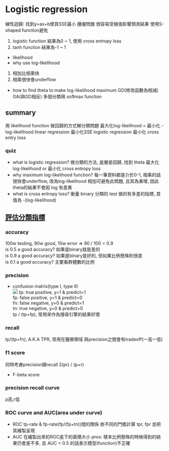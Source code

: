 # Logistic regression
線性迴歸: 找到y=ax+b使其SSE最小
腫瘤問題
很容易受極值影響預測結果
使用S-shaped function避免
1. logistic function
結果為0 ~ 1, 使用 cross entropy loss
2. tanh function
結果為-1 ~ 1
* likelihood
* why use log-likelihood
1. 相加比相乘快
2. 相乘很快會underflow
* how to find theta to make log-likelihood maximum
GD(修改函數為相減)
GA(與GD相反)
多個分類用 softmax function

## summary
用 likelihood function 做回歸的方式解分類問題
最大化log-likelihood = 最小化 -log-likelihood
linear regression 最小化SSE
logistic regression 最小化 cross entry loss

### quiz
* what is logistic regression?
做分類的方法, 底層是回歸, 找到 theta 最大化log-likelihood or 最小化 cross entropy loss
* why maximum log-likelihood function?
每一筆資料都是介於0-1, 相乘的話很快會underflow, 改為log-likelihood 相加可避免此問題, 且其為漸增, 因此theta的結果不會因 log 有差異
* what is cross entropy loss?
衡量 binary 分類的 test 做的有多差的指標, 其值為 -(log-likelihood)

## [評估分類指標](https://www.youtube.com/watch?v=ITX-NsE01Aw&list=PL1f_B9coMEeB0uxQwlKLGGyDpI_Xs8iCY&index=10)
### accuracy
100w testing, 90w good, 10w error => 90 / 100 = 0.9\
is 0.5 a good accuracy? 如果是binary就是差的\
is 0.9 a good accuracy? 如果是binary是好的, 但如果比例懸殊則很差\
is 0.1 a good accuracy?
主要看群體數的比例
### precision
* confusion matrix(type I, type II)\
![]('../notes/imgs/16-01.png')
tp: true positive, y=1 & predict=1 \
fp: false positive, y=1 & predict=0 \
fn: false negative, y=0 & predict=1 \
tn: true negative, y=0 & predict=0 \
tp / (tp+fp), 常用來作為搜尋引擎的結果好壞
### recall
tp/(tp+fn), A.K.A TPR, 常用在醫療領域
與precision之間會有tradeoff(一高一低)
### f1 score
同時考慮precision跟recall
2(pr) / (p+r)
* F-beta score
### precision recall curve
p高,r低
### ROC curve and AUC(area under curve)
* ROC
tp-rate & fp-rate(fp/(fp+tn))間的關係
依不同的門檻計算 tpr, fpr 並把其繪製呈現
* AUC
在繪製出來的ROC底下的面積大小
pros:
樣本比例懸殊的時候得到的結果仍會差不多, 且 AUC < 0.5 的話表示模型(function)不正確

